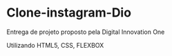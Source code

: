 # Clone-instagram-Dio
Entrega de projeto proposto pela Digital Innovation One

Utilizando HTML5, CSS, FLEXBOX
